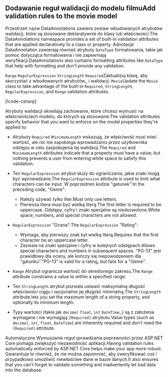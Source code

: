 <!-- USED in RP and MVC tutorial -->

## <a name="add-validation-rules-to-the-movie-model"></a><span data-ttu-id="3ace6-101">Dodawanie reguł walidacji do modelu filmu</span><span class="sxs-lookup"><span data-stu-id="3ace6-101">Add validation rules to the movie model</span></span>

<span data-ttu-id="3ace6-102">Przestrzeń nazw DataAnnotations zawiera zestaw wbudowanych atrybutów walidacji, które są stosowane deklaratywnie do klasy lub właściwości.</span><span class="sxs-lookup"><span data-stu-id="3ace6-102">The DataAnnotations namespace provides a set of built-in validation attributes that are applied declaratively to a class or property.</span></span> <span data-ttu-id="3ace6-103">Adnotacje DataAnnotation zawierają również atrybuty `DataType` formatowania, takie jak pomoc dotycząca formatowania i nie zapewniają weryfikacji.</span><span class="sxs-lookup"><span data-stu-id="3ace6-103">DataAnnotations also contains formatting attributes like `DataType` that help with formatting and don't provide any validation.</span></span>

<span data-ttu-id="3ace6-104">`Range` `RegularExpression` `StringLength` `Required`Zaktualizuj klasę, aby skorzystać z wbudowanych atrybutów,, i walidacji. `Movie`</span><span class="sxs-lookup"><span data-stu-id="3ace6-104">Update the `Movie` class to take advantage of the built-in `Required`, `StringLength`, `RegularExpression`, and `Range` validation attributes.</span></span>

[!code-csharp[](~/tutorials/first-mvc-app/start-mvc/sample/MvcMovie22/Models/MovieDateRatingDA.cs?name=snippet1)]

<span data-ttu-id="3ace6-105">Atrybuty walidacji określają zachowanie, które chcesz wymusić na właściwościach modelu, do których są stosowane:</span><span class="sxs-lookup"><span data-stu-id="3ace6-105">The validation attributes specify behavior that you want to enforce on the model properties they're applied to:</span></span>

* <span data-ttu-id="3ace6-106">Atrybuty `Required` i`MinimumLength` wskazują, że właściwość musi mieć wartość, ale nic nie zapobiega wprowadzaniu przez użytkownika odstępu w celu zaspokojenia tej walidacji.</span><span class="sxs-lookup"><span data-stu-id="3ace6-106">The `Required` and `MinimumLength` attributes indicate that a property must have a value; but nothing prevents a user from entering white space to satisfy this validation.</span></span>
* <span data-ttu-id="3ace6-107">Ten `RegularExpression` atrybut służy do ograniczania, jakie znaki mogą być wprowadzane.</span><span class="sxs-lookup"><span data-stu-id="3ace6-107">The `RegularExpression` attribute is used to limit what characters can be input.</span></span> <span data-ttu-id="3ace6-108">W poprzednim kodzie "gatunek":</span><span class="sxs-lookup"><span data-stu-id="3ace6-108">In the preceding code, "Genre":</span></span>

  * <span data-ttu-id="3ace6-109">Należy używać tylko liter.</span><span class="sxs-lookup"><span data-stu-id="3ace6-109">Must only use letters.</span></span>
  * <span data-ttu-id="3ace6-110">Pierwsza litera musi być wielką literą.</span><span class="sxs-lookup"><span data-stu-id="3ace6-110">The first letter is required to be uppercase.</span></span> <span data-ttu-id="3ace6-111">Odstępy, cyfry i znaki specjalne są niedozwolone.</span><span class="sxs-lookup"><span data-stu-id="3ace6-111">White space, numbers, and special characters are not allowed.</span></span>

* <span data-ttu-id="3ace6-112">`RegularExpression` "Ocena":</span><span class="sxs-lookup"><span data-stu-id="3ace6-112">The `RegularExpression` "Rating":</span></span>

  * <span data-ttu-id="3ace6-113">Wymaga, aby pierwszy znak był wielką literą.</span><span class="sxs-lookup"><span data-stu-id="3ace6-113">Requires that the first character be an uppercase letter.</span></span>
  * <span data-ttu-id="3ace6-114">Zezwala na znaki specjalne i cyfry w kolejnych odstępach.</span><span class="sxs-lookup"><span data-stu-id="3ace6-114">Allows special characters and numbers in  subsequent spaces.</span></span> <span data-ttu-id="3ace6-115">"PG-13" jest prawidłowy dla oceny, ale kończy się niepowodzeniem dla "gatunku".</span><span class="sxs-lookup"><span data-stu-id="3ace6-115">"PG-13" is valid for a rating, but fails for a "Genre".</span></span>

* <span data-ttu-id="3ace6-116">`Range` Atrybut ogranicza wartość do określonego zakresu.</span><span class="sxs-lookup"><span data-stu-id="3ace6-116">The `Range` attribute constrains a value to within a specified range.</span></span>
* <span data-ttu-id="3ace6-117">Ten `StringLength` atrybut pozwala ustawić maksymalną długość właściwości ciągu i opcjonalnie jej długość minimalną.</span><span class="sxs-lookup"><span data-stu-id="3ace6-117">The `StringLength` attribute lets you set the maximum length of a string property, and optionally its minimum length.</span></span>
* <span data-ttu-id="3ace6-118">Typy wartości (takie jak `decimal` `float`, `int` `DateTime`,,) są z założenia wymagane i nie wymagają `[Required]` atrybutu.</span><span class="sxs-lookup"><span data-stu-id="3ace6-118">Value types (such as `decimal`, `int`, `float`, `DateTime`) are inherently required and don't need the `[Required]` attribute.</span></span>

<span data-ttu-id="3ace6-119">Automatyczne Wymuszanie reguł sprawdzania poprawności przez ASP.NET Core pomaga zwiększyć niezawodność aplikacji.</span><span class="sxs-lookup"><span data-stu-id="3ace6-119">Having validation rules automatically enforced by ASP.NET Core helps make your app more robust.</span></span> <span data-ttu-id="3ace6-120">Gwarantuje to również, że nie można zapomnieć, aby zweryfikować coś i przypadkowo umożliwić niewłaściwe dane w bazie danych.</span><span class="sxs-lookup"><span data-stu-id="3ace6-120">It also ensures that you can't forget to validate something and inadvertently let bad data into the database.</span></span>
